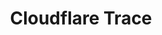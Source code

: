---
title: Cloudflare Trace
position_number: 2.9
type: get
description: Get IP Address, TimeStamp, User Agent, Country Code, IATA, HTTP Version, TLS/SSL Version & more by Cloudflare.
parameters:
content_markdown: |-
left_code_blocks:
  - code_block: |-
       $ Invoke-RestMethod -Uri 'https://1.1.1.1/cdn-cgi/trace'
    title: Powershell
    language: bash
right_code_blocks:
  - code_block: |-
        fl=47f54
        h=1.1.1.1
        ip=11.111.11.11
        ts=1597428248.652
        visit_scheme=https
        uag=Mozilla/5.0 (Windows NT 10.0; Win64; x64) AppleWebKit/537.36 (KHTML, like Gecko) Chrome/92.0.4515.159 Safari/537.36 Edg/92.0.902.84
        colo=OH
        http=http/2
        loc=US
        tls=TLSv1.3
        sni=off
        warp=plus
        gateway=off
    title: Response
    language: JavaScript
---